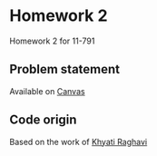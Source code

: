 # Homework 2

Homework 2 for 11-791

## Problem statement ##
Available on [Canvas](https://canvas.cmu.edu/courses/3928/assignments/66862?module_item_id=214554)

## Code origin ##
Based on the work of [Khyati Raghavi](https://github.com/khyathiraghavi)
